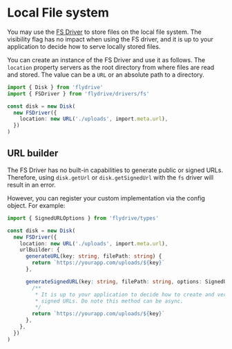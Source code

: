 # Local File system

You may use the [FS Driver](https://github.com/flydrive-js/core/blob/develop/drivers/gcs/driver.ts) to store files on the local file system. The visibility flag has no impact when using the FS driver, and it is up to your application to decide how to serve locally stored files.

You can create an instance of the FS Driver and use it as follows. The `location` property servers as the root directory from where files are read and stored. The value can be a `URL` or an absolute path to a directory.

```ts
import { Disk } from 'flydrive'
import { FSDriver } from 'flydrive/drivers/fs'

const disk = new Disk(
  new FSDriver({
    location: new URL('./uploads', import.meta.url),
  })
)
```

## URL builder

The FS Driver has no built-in capabilities to generate public or signed URLs. Therefore, using `disk.getUrl` or `disk.getSignedUrl` with the `fs` driver will result in an error.

However, you can register your custom implementation via the config object. For example:

```ts
import { SignedURLOptions } from 'flydrive/types'

const disk = new Disk(
  new FSDriver({
    location: new URL('./uploads', import.meta.url),
    urlBuilder: {
      generateURL(key: string, filePath: string) {
        return `https://yourapp.com/uploads/${key}`
      },

      generateSignedURL(key: string, filePath: string, options: SignedURLOptions) {
        /**
         * It is up to your application to decide how to create and verify
         * signed URLs. Do note this method can be async.
         */
        return `https://yourapp.com/uploads/${key}`
      },
    },
  })
)
```
